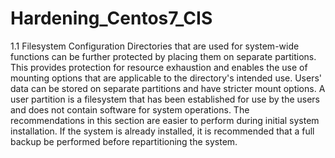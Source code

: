 # Hardening_Centos7_CIS

1.1 Filesystem Configuration 
Directories that are used for system-wide functions can be further protected by placing them on separate partitions. This provides protection for resource exhaustion and enables the use of mounting options that are applicable to the directory's intended use. Users' data can be stored on separate partitions and have stricter mount options. A user partition is a filesystem that has been established for use by the users and does not contain software for system operations. 
The recommendations in this section are easier to perform during initial system installation. If the system is already installed, it is recommended that a full backup be performed before repartitioning the system. 